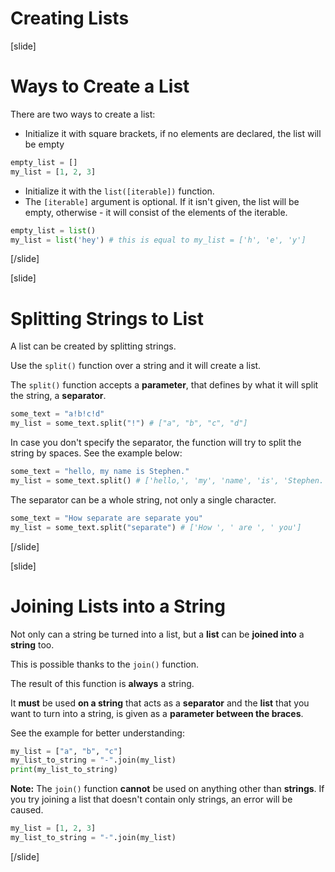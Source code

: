 # Creating Lists

[slide]
# Ways to Create a List

There are two ways to create a list:
 - Initialize it with square brackets, if no elements are declared, the list will be empty
```python
empty_list = []
my_list = [1, 2, 3]
```
 - Initialize it with the `list([iterable])` function.
 - The `[iterable]` argument is optional. If it isn't given, the list will be empty, otherwise - it will consist of the elements of the iterable.
```python
empty_list = list()
my_list = list('hey') # this is equal to my_list = ['h', 'e', 'y']
```
[/slide]

[slide]
# Splitting Strings to List

A list can be created by splitting strings.

Use the `split()` function over a string and it will create a list.

The `split()` function accepts a **parameter**, that defines by what it will split the string, a **separator**.

```python
some_text = "a!b!c!d"
my_list = some_text.split("!") # ["a", "b", "c", "d"]
```

In case you don't specify the separator, the function will try to split the string by spaces. See the example below:

```python
some_text = "hello, my name is Stephen."
my_list = some_text.split() # ['hello,', 'my', 'name', 'is', 'Stephen.']
```

The separator can be a whole string, not only a single character.

```python
some_text = "How separate are separate you"
my_list = some_text.split("separate") # ['How ', ' are ', ' you']
```

[/slide]

[slide]
# Joining Lists into a String

Not only can a string be turned into a list, but a **list** can be **joined into** a **string** too.

This is possible thanks to the `join()` function.

The result of this function is **always** a string.

It **must** be used **on a string** that acts as a **separator** and the **list** that you want to turn into a string, is given as a **parameter between the braces**.

See the example for better understanding:

```python live
my_list = ["a", "b", "c"]
my_list_to_string = "-".join(my_list)
print(my_list_to_string)
```

**Note:** The `join()` function **cannot** be used on anything other than **strings**. If you try joining a list that doesn't contain only strings, an error will be caused.

```python live
my_list = [1, 2, 3]
my_list_to_string = "-".join(my_list)
```

[/slide]